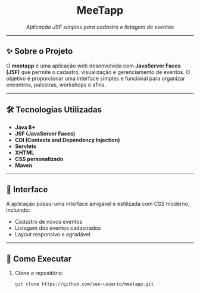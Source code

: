 <div align="center">
  <h1>MeeTapp</h1>
  <p><em>Aplicação JSF simples para cadastro e listagem de eventos</em></p>
</div>

---

## ✨ Sobre o Projeto

O **meetapp** é uma aplicação web desenvolvida com **JavaServer Faces (JSF)** que permite o cadastro, visualização e gerenciamento de eventos. O objetivo é proporcionar uma interface simples e funcional para organizar encontros, palestras, workshops e afins.

---

## 🛠️ Tecnologias Utilizadas

- **Java 8+**
- **JSF (JavaServer Faces)**
- **CDI (Contexts and Dependency Injection)**
- **Servlets**
- **XHTML**
- **CSS personalizado**
- **Maven**

---

## 📸 Interface

A aplicação possui uma interface amigável e estilizada com CSS moderno, incluindo:

- Cadastro de novos eventos
- Listagem dos eventos cadastrados
- Layout responsivo e agradável

---

## 🚀 Como Executar

1. Clone o repositório:
   ```bash
   git clone https://github.com/seu-usuario/meetapp.git
